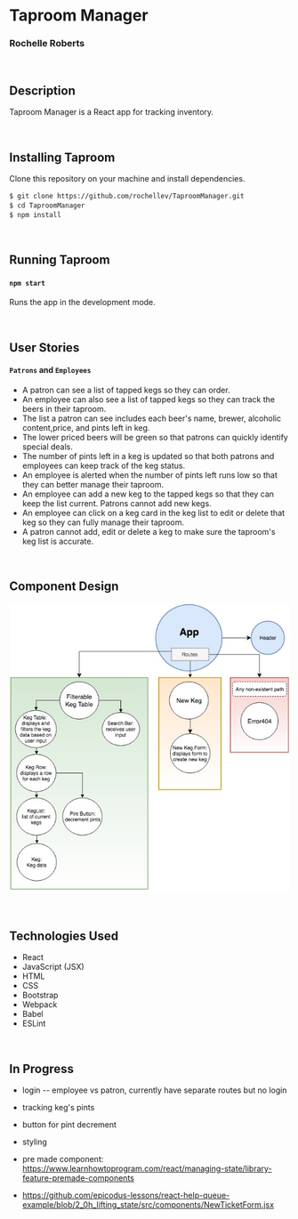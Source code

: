 # Taproom Manager
### Rochelle Roberts

<br/>

## Description

Taproom Manager is a React app for tracking inventory.

<br/>

## Installing Taproom

Clone this repository on your machine and install dependencies.

```sh
$ git clone https://github.com/rochellev/TaproomManager.git
$ cd TaproomManager
$ npm install
```
<br/>

## Running Taproom

#### `npm start`

Runs the app in the development mode.

<br/>

## User Stories

#### `Patrons` and `Employees`
- A patron can see a list of tapped kegs so they can order.
- An employee can also see a list of tapped kegs so they can track the beers in their taproom.
- The list a patron can see includes each beer's name, brewer, alcoholic content,price, and pints left in keg.
- The lower priced beers will be green so that patrons can quickly identify special deals.
- The number of pints left in a keg is updated so that both patrons and employees can keep track of the keg status.
- An employee is alerted when the number of pints left runs low so that they can better manage their taproom.
- An employee can add a new keg to the tapped kegs so that they can keep the list current. Patrons cannot add new kegs.
- An employee can click on a keg card in the keg list to edit or delete that keg so they can fully manage their taproom.
- A patron cannot add, edit or delete a keg to make sure the taproom's keg list is accurate.


<br/>

## Component Design

![component graph](src/assets/img/TaproomManager.jpg)

<br/>

## Technologies Used

* React
* JavaScript (JSX)
* HTML
* CSS
* Bootstrap
* Webpack
* Babel
* ESLint

<br/>


## In Progress
- login -- employee vs patron, currently have separate routes but no login
- tracking keg's pints
- button for pint decrement
- styling
- pre made component: https://www.learnhowtoprogram.com/react/managing-state/library-feature-premade-components

- https://github.com/epicodus-lessons/react-help-queue-example/blob/2_0h_lifting_state/src/components/NewTicketForm.jsx

